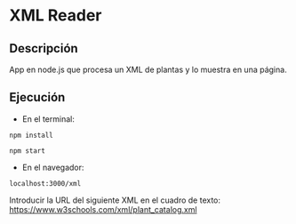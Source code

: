 # XML Reader
## Descripción
App en node.js que procesa un XML de plantas y lo muestra en una página.
## Ejecución
+ En el terminal:
~~~
npm install
~~~
~~~
npm start
~~~
+ En el navegador: 
~~~
localhost:3000/xml
~~~
Introducir la URL del siguiente XML en el cuadro de texto:
https://www.w3schools.com/xml/plant_catalog.xml
